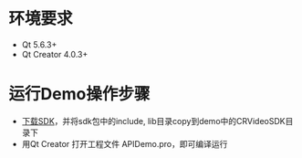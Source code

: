 # 环境要求

- Qt 5.6.3+
- Qt Creator 4.0.3+

# 运行Demo操作步骤

* [下载SDK](https://www.cloudroom.com/api/getDownloadUrlApi?Client=windows_cpp_sdk)，并将sdk包中的include, lib目录copy到demo中的CRVideoSDK目录下
* 用Qt Creator 打开工程文件 APIDemo.pro，即可编译运行
